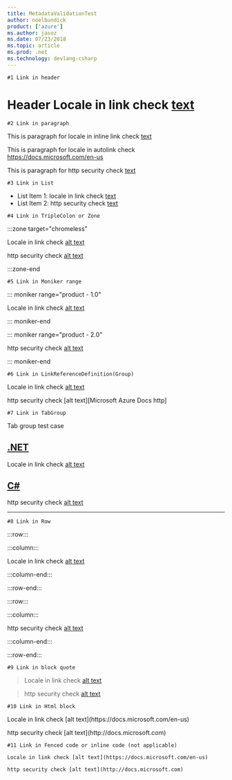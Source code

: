 ```yaml
---
title: MetadataValidationTest
author: noelbundick
product: ['azure']
ms.author: jasoz
ms.date: 07/23/2018
ms.topic: article
ms.prod: .net
ms.technology: devlang-csharp
---
```

`#1 Link in header` 
# Header Locale in link check [text](https://docs.microsoft.com/en-us) 

`#2 Link in paragraph`

This is paragraph for locale in inline link check [text](https://docs.microsoft.com/en-us)

This is paragraph for locale in autolink check <https://docs.microsoft.com/en-us>

This is paragraph for http security check [text](http://docs.microsoft.com/)

`#3 Link in List`

- List Item 1: locale in link check [text](https://docs.microsoft.com/en-us)
- List Item 2: http security check [text](http://docs.microsoft.com)

`#4 Link in TripleColon or Zone`

:::zone target="chromeless"

Locale in link check [alt text](https://docs.microsoft.com/en-us)

http security check [alt text](http://docs.microsoft.com/)

:::zone-end

`#5 Link in Moniker range`

::: moniker range="product - 1.0"

Locale in link check [alt text](https://docs.microsoft.com/en-us)

::: moniker-end

::: moniker range="product - 2.0"

http security check [alt text](http://docs.microsoft.com/)

::: moniker-end

`#6 Link in LinkReferenceDefinition(Group)`

Locale in link check [alt text][Microsoft Azure Docs https]

http security check [alt text][Microsoft Azure Docs http]

[Microsoft Azure Docs https]: https://docs.microsoft.com/en-us

[Microsoft Azure Docs Insecure http]: http://docs.microsoft.com/

`#7 Link in TabGroup`

Tab group test case

## [.NET](#tab/dotnet)

Locale in link check [alt text](https://docs.microsoft.com/en-us)

## [C#](#tab/csharp)

http security check [alt text](http://docs.microsoft.com/)

---

`#8 Link in Row`

:::row:::

:::column:::

Locale in link check [alt text](https://docs.microsoft.com/en-us)

:::column-end:::

:::row-end:::

:::row:::

:::column:::

http security check [alt text](http://docs.microsoft.com/)

:::column-end:::

:::row-end:::

`#9 Link in block quote`

> Locale in link check [alt text](https://docs.microsoft.com/en-us)

> http security check [alt text](http://docs.microsoft.com/)

`#10 Link in Html block`

<p>Locale in link check [alt text](https://docs.microsoft.com/en-us)</p>

<p>http security check [alt text](http://docs.microsoft.com)</p>

`#11 Link in Fenced code or inline code (not applicable)`

```
Locale in link check [alt text](https://docs.microsoft.com/en-us)

```

```
http security check [alt text](http://docs.microsoft.com)

```
